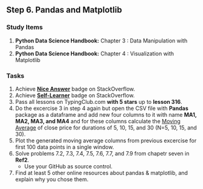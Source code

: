 ## Step 6. Pandas and Matplotlib

### Study Items

  1. **Python Data Science Handbook:** Chapter 3 : Data Manipulation with Pandas
  2. **Python Data Science Handbook:** Chapter 4 : Visualization with Matplotlib


### Tasks

 1. Achieve [**Nice Answer**](https://stackoverflow.com/help/badges/23/nice-answer) badge on StackOverflow.
 2. Achieve [**Self-Learner**](https://stackoverflow.com/help/badges/14/self-learner) badge on StackOverflow.
 3. Pass all lessons on TypingClub.com **with 5 stars** up to **lesson 316**.
 4. Do the excercise 3 in step 4 again but open the CSV file with **Pandas** package as a dataframe and add new four columns to it with name **MA1, MA2, MA3, and MA4** and for these columns calculate the [Moving Average](https://en.wikipedia.org/wiki/Moving_average) of close price for durations of 5, 10, 15, and 30 (N=5, 10, 15, and 30).
 5. Plot the generated moving average columns from previous excercise for first 100 data points in a single window.
 6. Solve problems 7.2, 7.3, 7.4, 7.5, 7.6, 7.7, and 7.9 from chapetr seven in **Ref2**.
    - Use your GitHub as source control.  
 7. Find at least 5 other online resources about pandas & matplotlib, and explain why you chose them.
